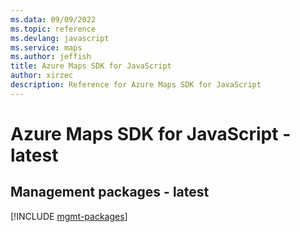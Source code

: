 ```yaml
---
ms.data: 09/09/2022
ms.topic: reference
ms.devlang: javascript
ms.service: maps
ms.author: jeffish
title: Azure Maps SDK for JavaScript
author: xirzec
description: Reference for Azure Maps SDK for JavaScript
---
```

# Azure Maps SDK for JavaScript - latest

## Management packages - latest
[!INCLUDE [mgmt-packages](maps-mgmt-index.md)]